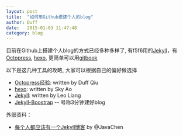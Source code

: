 ```yaml
---
layout: post
title:  "如何用Github搭建个人的blog"
author: Duff
date:   2015-01-03 11:47:48
category: blog
---
```



目前在Github上搭建个人blog的方式已经多种多样了, 有f5f6用的[Jekyll](http://jekyllrb.com/)，有[Octopress](http://octopress.org/), [hexo](http://hexo.io/), 更简单可以用[gitbook](https://www.gitbook.com/)

以下是这几种工具的攻略, 大家可以根据自己的偏好做选择

- [Octopress经验](http://duffqiu.github.io/blog/categories/octopress/): written by Duff Qiu
- [hexo](http://skyao.github.io/2014/11/24/hexo-upgrade/): written by Sky Ao
- [Jekyll](http://aleung.github.io/blog/2015/01/26/jekyll/): written by Leo Liang
- [Jekyll-Boostrap](http://jekyllbootstrap.com/usage/jekyll-quick-start.html) -- 号称3分钟建好blog

外部资料：

- [每个人都应该有一个Jekyll博客](http://www.cellier.me/2015/01/04/jekyll%E6%90%AD%E5%BB%BA%E5%8D%9A%E5%AE%A2%E6%95%99%E7%A8%8B/) by @JavaChen

